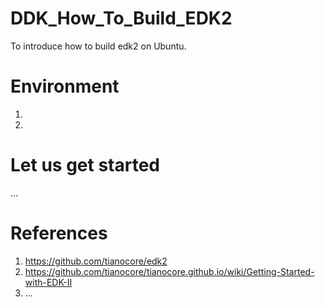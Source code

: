 # DDK_How_To_Build_EDK2
To introduce how to build edk2 on Ubuntu.

# Environment
1.
2.

# Let us get started 
... </br>

# References
1. https://github.com/tianocore/edk2
2. https://github.com/tianocore/tianocore.github.io/wiki/Getting-Started-with-EDK-II
3. ...
